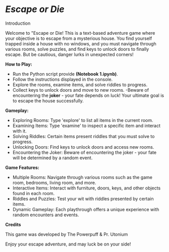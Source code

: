 # **_Escape or Die_**

Introduction

Welcome to "Escape or Die! This is a text-based adventure game where your objective is to escape from a mysterious house. You find yourself trapped inside a house with no windows, and you must navigate through various rooms, solve puzzles, and find keys to unlock doors to finally escape. But be cautious, danger lurks in unexpected corners!

**How to Play:**

- Run the Python script provide  **(Notebook 1.ipynb)**.
- Follow the instructions displayed in the console.
- Explore the rooms, examine items, and solve riddles to progress.
- Collect keys to unlock doors and move to new rooms.
-Beware of encountering the **joker** - your fate depends on luck!
Your ultimate goal is to escape the house successfully.

**Gameplay:**

- Exploring Rooms: Type 'explore' to list all items in the current room.
- Examining Items: Type 'examine' to inspect a specific item and interact with it.
- Solving Riddles: Certain items present riddles that you must solve to progress.
- Unlocking Doors: Find keys to unlock doors and access new rooms.
- Encountering the Joker: Beware of encountering the joker - your fate will be determined by a random event.

**Game Features:**

- Multiple Rooms: Navigate through various rooms such as the game room, bedrooms, living room, and more.
- Interactive Items: Interact with furniture, doors, keys, and other objects found in each room.
- Riddles and Puzzles: Test your wit with riddles presented by certain items.
- Dynamic Gameplay: Each playthrough offers a unique experience with random encounters and events.

**Credits**

This game was developed by The Powerpuff & Pr. Utonium

Enjoy your escape adventure, and may luck be on your side!
